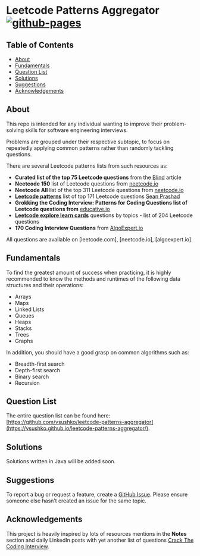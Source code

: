 # Leetcode Patterns Aggregator [![github-pages](https://github.com/vsushko/leetcode-patterns-aggregator/actions/workflows/workflow.yml/badge.svg)](https://github.com/vsushko/leetcode-patterns-aggregator/actions/workflows/github-pages.yml)

## Table of Contents
- [About](#about)
- [Fundamentals](#fundamentals)
- [Question List](#question-list)
- [Solutions](#solutions)
- [Suggestions](#suggestions)
- [Acknowledgements](#acknowledgements)

## About
This repo is intended for any individual wanting to improve their problem-solving skills for software engineering interviews. 

Problems are grouped under their respective subtopic, to focus on
repeatedly applying common patterns rather than randomly tackling questions.

There are several Leetcode patterns lists from such resources as:
- **Curated list of the top 75 Leetcode questions** from the [Blind](https://www.teamblind.com/post/New-Year-Gift---Curated-List-of-Top-100-LeetCode-Questions-to-Save-Your-Time-OaM1orEU) article
- **Neetcode 150** list of Leetcode questions from [neetcode.io](https://neetcode.io/practice)
- **Neetcode All** list of the top 311 Leetcode questions from [neetcode.io](https://neetcode.io/practice)
- [**Leetcode patterns**](https://seanprashad.com/leetcode-patterns/) list of top 171 Leetcode questions [Sean Prashad](https://github.com/SeanPrashad)
- **Grokking the Coding Interview: Patterns for Coding Questions list of Leetcode questions from** [educative.io](https://www.educative.io/courses/grokking-the-coding-interview)
- [**Leetcode explore learn cards**](https://leetcode.com/explore/learn/) questions by topics - list of 204 Leetcode questions
- **170 Coding Interview Questions** from [AlgoExpert.io](https://www.algoexpert.io/questions)

All questions are available on [leetcode.com], [neetcode.io], [algoexpert.io].

## Fundamentals
To find the greatest amount of success when practicing, it is highly recommended
to know the methods and runtimes of the following data structures and their
operations:
- Arrays
- Maps
- Linked Lists
- Queues
- Heaps
- Stacks
- Trees
- Graphs

In addition, you should have a good grasp on common algorithms such as:
- Breadth-first search
- Depth-first search
- Binary search
- Recursion

## Question List
The entire question list can be found here:
[https://github.com/vsushko/leetcode-patterns-aggregator](https://vsushko.github.io/leetcode-patterns-aggregator/).

## Solutions
Solutions written in Java will be added soon.

## Suggestions
To report a bug or request a feature, create a [GitHub Issue](https://github.com/vsushko/leetcode-patterns-aggregator/issues). Please ensure someone else hasn’t created an issue for the same topic.

## Acknowledgements
This project is heavily inspired by lots of resources mentions in the **Notes** section and daily LinkedIn posts with yet another list of questions [Crack The Coding Interview](https://docs.google.com/spreadsheets/d/1pnI8HmSMPcfwrCCu7wYETCXaKDig4VucZDpcjVRuYrE/edit#gid=237636947).

